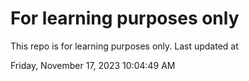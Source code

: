 # For learning purposes only
This repo is for learning purposes only.
Last updated at

Friday, November 17, 2023 10:04:49 AM

